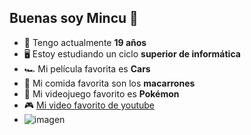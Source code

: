 ## Buenas soy Mincu 👋

- 🎂 Tengo actualmente **19 años**
- 🖥 Estoy estudiando un ciclo **superior de informática**
- 🏎 Mi película favorita es **Cars**
- 🍲 Mi comida favorita son los **macarrones**
- 🦅 Mi videojuego favorito es **Pokémon**
- 🎮 [Mi video favorito de youtube](https://www.youtube.com/watch?v=k6tKT-y5c9A)
- ![imagen](https://github.com/user-attachments/assets/c01e6205-9d6d-4011-ad68-e96bcfdae6c3)
